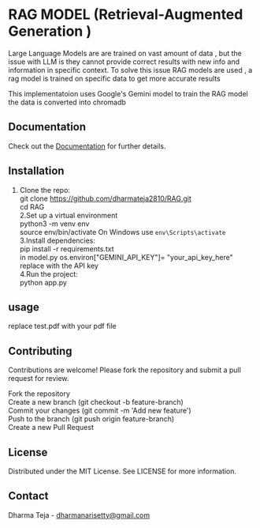 # RAG MODEL (Retrieval-Augmented Generation )  
Large Language Models are are trained on vast amount of data , but the issue with LLM is they cannot provide correct results with new info and information in 
specific context. To solve this issue RAG models are used , a rag  model is trained on specific data to get more accurate results

This implementatoion  uses Google's Gemini model to train the RAG model  
the data is converted into chromadb  

## Documentation
Check out the [Documentation](https://drive.google.com/file/d/18uzzuKolIkDei0wcgLO_0pkPn8SfnSSc/view?usp=sharing) for further details.

## Installation  
   1. Clone the repo:  
      git clone https://github.com/dharmateja2810/RAG.git  
      cd RAG  
   2.Set up a virtual environment  
      python3 -m venv env  
      source env/bin/activate  On Windows use `env\Scripts\activate`  
   3.Install dependencies:  
     pip install -r requirements.txt  
   in model.py os.environ["GEMINI_API_KEY"]= "your_api_key_here" replace with  the API key  
   4.Run the project:  
     python app.py  

## usage   
   replace test.pdf with your pdf file   
  
## Contributing  
   Contributions are welcome! Please fork the repository and submit a pull request for review.  

   Fork the repository  
   Create a new branch (git checkout -b feature-branch)  
   Commit your changes (git commit -m 'Add new feature')  
   Push to the branch (git push origin feature-branch)  
   Create a new Pull Request  

## License  
   Distributed under the MIT License. See LICENSE for more information.  

## Contact  
   Dharma Teja - dharmanarisetty@gmail.com  
